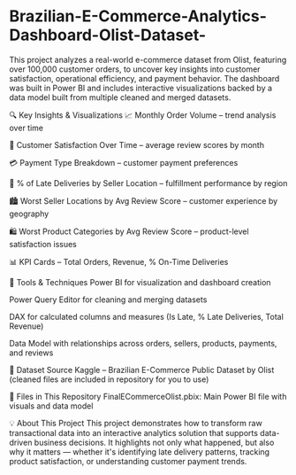 # Brazilian-E-Commerce-Analytics-Dashboard-Olist-Dataset-
This project analyzes a real-world e-commerce dataset from Olist, featuring over 100,000 customer orders, to uncover key insights into customer satisfaction, operational efficiency, and payment behavior. 
The dashboard was built in Power BI and includes interactive visualizations backed by a data model built from multiple cleaned and merged datasets.

🔍 Key Insights & Visualizations
📈 Monthly Order Volume – trend analysis over time

🌟 Customer Satisfaction Over Time – average review scores by month

💳 Payment Type Breakdown – customer payment preferences

🚚 % of Late Deliveries by Seller Location – fulfillment performance by region

🏙️ Worst Seller Locations by Avg Review Score – customer experience by geography

🛍️ Worst Product Categories by Avg Review Score – product-level satisfaction issues

📊 KPI Cards – Total Orders, Revenue, % On-Time Deliveries

🔧 Tools & Techniques
Power BI for visualization and dashboard creation

Power Query Editor for cleaning and merging datasets

DAX for calculated columns and measures (Is Late, % Late Deliveries, Total Revenue)

Data Model with relationships across orders, sellers, products, payments, and reviews

📂 Dataset Source
Kaggle – Brazilian E-Commerce Public Dataset by Olist (cleaned files are included in repository for you to use)

📁 Files in This Repository
FinalECommerceOlist.pbix: Main Power BI file with visuals and data model


💡 About This Project
This project demonstrates how to transform raw transactional data into an interactive analytics solution that supports data-driven business decisions. It highlights not only what happened, but also why it matters — whether it's identifying late delivery patterns, tracking product satisfaction, or understanding customer payment trends.

